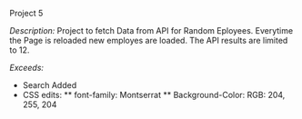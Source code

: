 Project 5 

*Description:*
Project to fetch Data from API for Random Eployees.
Everytime the Page is reloaded new employes are loaded.
The API results are limited to 12.

*Exceeds:*
* Search Added
* CSS edits:
** font-family: Montserrat
** Background-Color:  RGB: 204, 255, 204